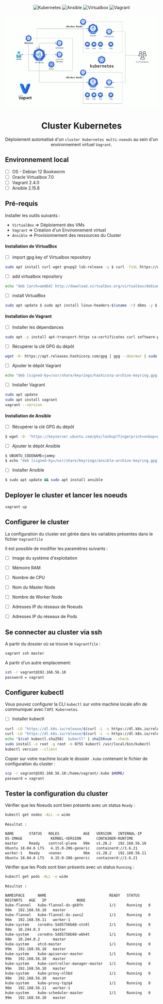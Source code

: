 <div align="center">

![Kubernetes](https://img.shields.io/badge/kubernetes-%23326ce5.svg?style=for-the-badge&logo=kubernetes&logoColor=white)           ![Ansible](https://img.shields.io/badge/ansible-%231A1918.svg?style=for-the-badge&logo=ansible&logoColor=white)          ![Virtualbox](https://img.shields.io/badge/VirtualBox-21416b?style=for-the-badge&logo=VirtualBox&logoColor=white)       ![Vagrant](https://img.shields.io/badge/vagrant-%231563FF.svg?style=for-the-badge&logo=vagrant&logoColor=white)

</div>
<div align="center">

<img src="https://github.com/Tony-Dja/kubernetes-cluster-deploy-vagrant-ansible/blob/35e60ca64e9bc44f5352709d64ff3f654cdc9ae1/screenshots/kubernetes-cluster.gif">

# Cluster Kubernetes

Déploiement automatisé d'un `cluster Kubernetes multi-noeuds` au sein d'un environnement virtuel `Vagrant`.

</div>

## Environnement local

- [ ] OS - Debian 12 Bookworm
- [ ] Oracle Virtualbox 7.0
- [ ] Vagrant 2.4.0
- [ ] Ansible 2.15.8

## Pré-requis

Installer les outils suivants :

- `VirtualBox` => Déploiement des VMs
- `Vagrant` => Création d'un Environnement virtuel
- `Ansible` => Provisionnement des ressources du Cluster


#### Installation de VirtualBox

- [ ] import gpg key of Virtualbox repository

```sh 
sudo apt install curl wget gnupg2 lsb-release -y $ curl -fsSL https://www.virtualbox.org/download/oracle_vbox_2016.asc|sudo gpg --dearmor -o /etc/apt/trusted.gpg.d/vbox.gpg $ curl -fsSL https://www.virtualbox.org/download/oracle_vbox.asc|sudo gpg --dearmor -o /etc/apt/trusted.gpg.d/oracle_vbox.gpg
```

- [ ] add virtualbox repository

```sh
echo "deb [arch=amd64] http://download.virtualbox.org/virtualbox/debian $(lsb_release -cs) contrib" | sudo tee /etc/apt/sources.list.d/virtualbox.list
```

- [ ] install VirtualBox

```sh
sudo apt update $ sudo apt install linux-headers-$(uname -r) dkms -y $ sudo apt install virtualbox-7.0 -y
```


#### Installation de Vagrant

- [ ] Installer les dépendances

```sh
sudo apt -y install apt-transport-https ca-certificates curl software-properties-common
```

- [ ] Récupérer la clé GPG du dépôt

```sh
wget -O- https://apt.releases.hashicorp.com/gpg | gpg --dearmor | sudo tee /usr/share/keyrings/hashicorp-archive-keyring.gpg
```

- [ ] Ajouter le dépôt Vagrant

```sh
echo "deb [signed-by=/usr/share/keyrings/hashicorp-archive-keyring.gpg] https://apt.releases.hashicorp.com $(lsb_release -cs) main" | sudo tee /etc/apt/sources.list.d/hashicorp.list
```

- [ ] Installer Vagrant

```sh
sudo apt update
sudo apt install vagrant
vagrant --version
```


#### Installation de Ansible

- [ ] Récupérer la clé GPG du dépôt

```sh
$ wget -O- "https://keyserver.ubuntu.com/pks/lookup?fingerprint=on&op=get&search=0x6125E2A8C77F2818FB7BD15B93C4A3FD7BB9C367" | sudo gpg --dearmour -o /usr/share/keyrings/ansible-archive-keyring.gpg
```

- [ ] Ajouter le dépôt Ansible

```sh
$ UBUNTU_CODENAME=jammy
$ echo "deb [signed-by=/usr/share/keyrings/ansible-archive-keyring.gpg] http://ppa.launchpad.net/ansible/ansible/ubuntu $UBUNTU_CODENAME main" | sudo tee /etc/apt/sources.list.d/ansible.list
```

- [ ] Installer Ansible

```sh
$ sudo apt update && sudo apt install ansible
```


## Deployer le cluster et lancer les noeuds

```sh
vagrant up
```

## Configurer le cluster

La configuration du cluster est gérée dans les variables présentes dans le fichier `Vagrantfile`

Il est possible de modifier les paramètres suivants :

- [ ] Image du système d'exploitation
- [ ] Mémoire RAM
- [ ] Nombre de CPU
- [ ] Nom du Master Node
- [ ] Nombre de Worker Node
- [ ] Adresses IP du réseaux de Noeuds
- [ ] Adresses IP du réseaux de Pods


## Se connecter au cluster via ssh

A partir du dossier où se trouve le `Vagrantfile` :

```sh
vagrant ssh master
```

A partir d'un autre emplacement:

```sh
ssh -r vagrant@192.168.56.10
password = vagrant
```

## Configurer kubectl 

Vous pouvez configurer la CLI `kubectl` sur votre machine locale afin de communiquer avec l'`API Kubernetes`.

- [ ] Installer kubectl

```sh
curl -LO "https://dl.k8s.io/release/$(curl -L -s https://dl.k8s.io/release/stable.txt)/bin/linux/amd64/kubectl"
curl -LO "https://dl.k8s.io/release/$(curl -L -s https://dl.k8s.io/release/stable.txt)/bin/linux/amd64/kubectl.sha256"
echo "$(cat kubectl.sha256)  kubectl" | sha256sum --check
sudo install -o root -g root -m 0755 kubectl /usr/local/bin/kubectl
kubectl version --client
```

Copier sur votre machine locale le dossier `.kube` contenant le fichier de configuration du cluster :

```sh
scp -r vagrant@192.168.56.10:/home/vagrant/.kube $HOME/
password = vagrant
```

## Tester la configuration du cluster

Vérifier que les Noeuds sont bien présents avec un status `Ready` :

```sh
kubectl get nodes -ALL -o wide
```

`Résultat :`

```
NAME       STATUS   ROLES           AGE   VERSION   INTERNAL-IP     OS-IMAGE             KERNEL-VERSION       CONTAINER-RUNTIME
master     Ready    control-plane   99m   v1.28.2   192.168.56.10   Ubuntu 18.04.6 LTS   4.15.0-206-generic   containerd://1.6.21   
worker-1   Ready    <none>          96m   v1.28.2   192.168.56.11   Ubuntu 18.04.6 LTS   4.15.0-206-generic   containerd://1.6.21
```


Vérifier que les Pods sont bien présents avec un status `Running` :

```sh
kubectl get pods -ALL -o wide
```

`Résultat :`

```
NAMESPACE      NAME                             READY   STATUS    RESTARTS   AGE   IP              NODE       
kube-flannel   kube-flannel-ds-gk8fn            1/1     Running   0          98m   192.168.56.10   master                
kube-flannel   kube-flannel-ds-zwxs2            1/1     Running   0          96m   192.168.56.11   worker-1              
kube-system    coredns-5dd5756b68-stn9l         1/1     Running   0          98m   10.244.0.3      master                
kube-system    coredns-5dd5756b68-wbk4t         1/1     Running   0          98m   10.244.0.2      master                 
kube-system    etcd-master                      1/1     Running   0          99m   192.168.56.10   master                 
kube-system    kube-apiserver-master            1/1     Running   0          99m   192.168.56.10   master                
kube-system    kube-controller-manager-master   1/1     Running   0          99m   192.168.56.10   master                
kube-system    kube-proxy-nlhbd                 1/1     Running   0          98m   192.168.56.10   master                 
kube-system    kube-proxy-tqzq4                 1/1     Running   0          96m   192.168.56.11   worker-1              
kube-system    kube-scheduler-master            1/1     Running   0          99m   192.168.56.10   master      
```

